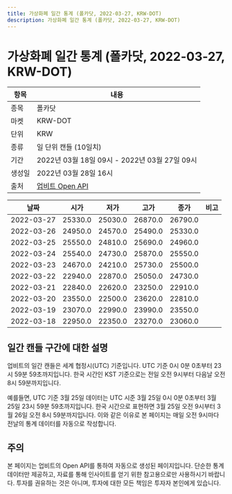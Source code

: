 ```yaml
---
title: 가상화폐 일간 통계 (폴카닷, 2022-03-27, KRW-DOT)
description: 가상화폐 일간 통계 (폴카닷, 2022-03-27, KRW-DOT)
---
```


가상화폐 일간 통계 (폴카닷, 2022-03-27, KRW-DOT)
===

|항목|내용|
|--|--|
|종목|폴카닷|
|마켓|KRW-DOT|
|단위|KRW|
|종류|일 단위 캔들 (10일치)|
|기간|2022년 03월 18일 09시 - 2022년 03월 27일 09시|
|생성일|2022년 03월 28일 16시|
|출처|[업비트 Open API](https://docs.upbit.com)|


|날짜|시가|저가|고가|종가|비고|
|--|--|--|--|--|--|
|2022-03-27|25330.0|25030.0|26870.0|26790.0|    |
|2022-03-26|24950.0|24570.0|25490.0|25330.0|    |
|2022-03-25|25550.0|24810.0|25690.0|24960.0|    |
|2022-03-24|25540.0|24730.0|25870.0|25550.0|    |
|2022-03-23|24670.0|24210.0|25730.0|25500.0|    |
|2022-03-22|22940.0|22870.0|25050.0|24730.0|    |
|2022-03-21|22840.0|22620.0|23250.0|22910.0|    |
|2022-03-20|23550.0|22500.0|23620.0|22810.0|    |
|2022-03-19|23070.0|22990.0|23990.0|23550.0|    |
|2022-03-18|22950.0|22350.0|23270.0|23060.0|    |


일간 캔들 구간에 대한 설명
---


업비트의 일간 캔들은 세계 협정시(UTC) 기준입니다. 
UTC 기준 0시 0분 0초부터 23시 59분 59초까지입니다. 
한국 시간인 KST 기준으로는 전일 오전 9시부터 다음날 오전 8시 59분까지입니다. 


예를들면, UTC 기준 3월 25일 데이터는 UTC 시준 3월 25일 0시 0분 0초부터 3월 25일 23시 59분 59초까지입니다. 
한국 시간으로 표현하면 3월 25일 오전 9시부터 3월 26일 오전 8시 59분까지입니다. 
이와 같은 이유로 본 페이지는 매일 오전 9시마다 전날의 통계 데이터를 자동으로 작성합니다. 


주의
---


본 페이지는 업비트의 Open API를 통하여 자동으로 생성된 페이지입니다. 
단순한 통계 데이터만 제공하고, 자료를 통해 인사이트를 얻기 위한 참고용으로만 사용하시기 바랍니다. 
투자를 권유하는 것은 아니며, 투자에 대한 모든 책임은 투자자 본인에게 있습니다. 
